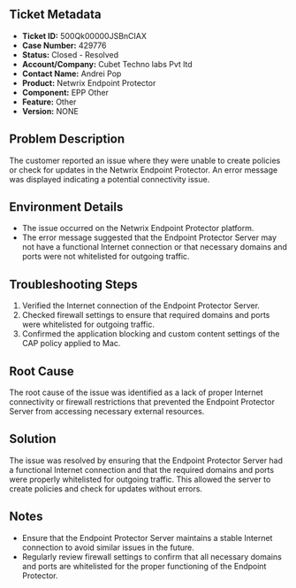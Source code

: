 ## Ticket Metadata
- **Ticket ID:** 500Qk00000JSBnCIAX
- **Case Number:** 429776
- **Status:** Closed - Resolved
- **Account/Company:** Cubet Techno labs Pvt ltd
- **Contact Name:** Andrei Pop
- **Product:** Netwrix Endpoint Protector
- **Component:** EPP Other
- **Feature:** Other
- **Version:** NONE

## Problem Description
The customer reported an issue where they were unable to create policies or check for updates in the Netwrix Endpoint Protector. An error message was displayed indicating a potential connectivity issue.

## Environment Details
- The issue occurred on the Netwrix Endpoint Protector platform.
- The error message suggested that the Endpoint Protector Server may not have a functional Internet connection or that necessary domains and ports were not whitelisted for outgoing traffic.

## Troubleshooting Steps
1. Verified the Internet connection of the Endpoint Protector Server.
2. Checked firewall settings to ensure that required domains and ports were whitelisted for outgoing traffic.
3. Confirmed the application blocking and custom content settings of the CAP policy applied to Mac.

## Root Cause
The root cause of the issue was identified as a lack of proper Internet connectivity or firewall restrictions that prevented the Endpoint Protector Server from accessing necessary external resources.

## Solution
The issue was resolved by ensuring that the Endpoint Protector Server had a functional Internet connection and that the required domains and ports were properly whitelisted for outgoing traffic. This allowed the server to create policies and check for updates without errors.

## Notes
- Ensure that the Endpoint Protector Server maintains a stable Internet connection to avoid similar issues in the future.
- Regularly review firewall settings to confirm that all necessary domains and ports are whitelisted for the proper functioning of the Endpoint Protector.